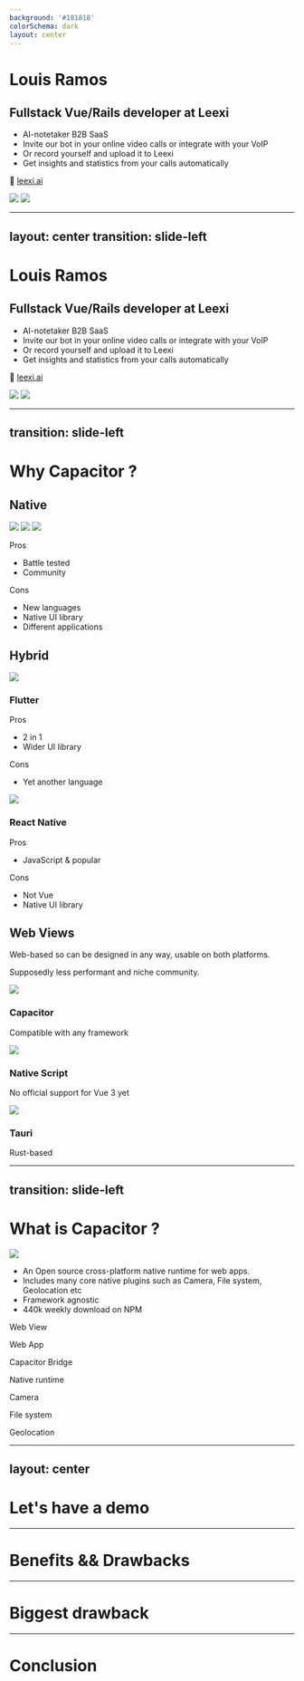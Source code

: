 ```yaml
---
background: '#181818'
colorSchema: dark
layout: center
---
```


<div class="flex gap-8 max-w-full">
  <div class="min-w-0 space-y-8">
    <div>
      <h1>Louis Ramos</h1>
      <h2>Fullstack Vue/Rails developer at Leexi</h2>
    </div>
    <ul v-click="1">
      <li>AI-notetaker B2B SaaS</li>
      <li>Invite our bot in your online video calls or integrate with your VoIP</li>
      <li>Or record yourself and upload it to Leexi</li>
      <li>Get insights and statistics from your calls automatically</li>
    </ul>
    <p v-click="1">
      🔗
      <a href="https://www.leexi.ai/">leexi.ai</a>
    </p>
  </div>

  <div class="relative shrink-0 w-60">
    <img class="rounded-xl" src="/images/pp.webp" />
    <img v-click="1" class="absolute w-20 -bottom-10 -left-10 bg-white px-3 py-3.5 rounded-xl" src="/images/leexi.png" />
  </div>
</div>

---
layout: center
transition: slide-left
---

<div class="flex gap-8 max-w-full">
  <div class="min-w-0 space-y-8">
    <div>
      <h1>Louis Ramos</h1>
      <h2>Fullstack Vue/Rails developer at Leexi</h2>
    </div>
    <ul>
      <li>AI-notetaker B2B SaaS</li>
      <li>Invite our bot in your online video calls or integrate with your VoIP</li>
      <li class="text-[#80eec0]">Or record yourself and upload it to Leexi</li>
      <li>Get insights and statistics from your calls automatically</li>
    </ul>
    <p>
      🔗
      <a href="https://www.leexi.ai/">leexi.ai</a>
    </p>
  </div>

  <div class="relative shrink-0 w-60">
    <img class="rounded-xl" src="/images/pp.webp" />
    <img class="absolute w-20 -bottom-10 -left-10 bg-white px-3 py-3.5 rounded-xl" src="/images/leexi.png" />
  </div>
</div>

---
transition: slide-left
---

<h1>Why Capacitor ?</h1>
<div class="grid grid-cols-3 gap-8">
  <div class="bg-[#222222] rounded p-4 space-y-8">
    <div class="flex gap-4 justify-between items-center">
      <h2 class="!text-2xl">Native</h2>
        <div class="flex gap-2">
          <img class="h-8" src="/images/java.png" />
          <img class="h-8" src="/images/kotlin.png" />
          <img class="h-8" src="/images/swift.png" />
      </div>
    </div>
    <div class="bg-[#181818] p-4 rounded">
      <p class="!m-0">Pros</p>
      <ul>
        <li>Battle tested</li>
        <li>Community</li>
      </ul>
    </div>
    <div class="bg-[#181818] p-4 rounded">
      <p class="!m-0">Cons</p>
      <ul>
        <li>New languages</li>
        <li>Native UI library</li>
        <li>Different applications</li>
      </ul>
    </div>
  </div>
  <div v-click="1" class="bg-[#222222] rounded p-4 space-y-4">
    <h2 class="!text-2xl">Hybrid</h2>
    <div class="bg-[#181818] px-4 py-2 rounded">
      <div class="flex items-center gap-2">
        <img class="h-4" src="/images/flutter.png" />
        <h3 class="!text-lg">Flutter</h3>
      </div>
      <p class="!m-0 text-sm">Pros</p>
      <ul class="text-xs">
        <li>2 in 1</li>
        <li>Wider UI library</li>
      </ul>
      <p class="!m-0 text-sm">Cons</p>
      <ul class="text-xs">
        <li>Yet another language</li>
      </ul>
    </div>
    <div v-click="2" class="bg-[#181818] px-4 py-2 rounded">
      <div class="flex items-center gap-2">
        <img class="h-4" src="/images/react.png" />
        <h3 class="!text-lg">React Native</h3>
      </div>
      <p class="!m-0 text-sm">Pros</p>
      <ul class="text-xs">
        <li>JavaScript & popular</li>
      </ul>
      <p class="!m-0 text-sm">Cons</p>
      <ul class="text-xs">
        <li>Not Vue</li>
        <li>Native UI library</li>
      </ul>
    </div>
  </div>
  <div v-click="3" class="bg-[#222222] rounded p-4 space-y-4">
    <div>
      <h2 class="!text-2xl">Web Views</h2>
      <p class="text-sm !m-0">Web-based so can be designed in any way, usable on both platforms.</p>
      <p class="text-sm !m-0">Supposedly less performant and niche community.</p>
    </div>
    <div v-click="4" class="bg-[#181818] px-4 py-2 rounded">
      <div class="flex items-center gap-2">
        <img class="h-4" src="/images/capacitor.png" />
        <h3 class="!text-lg">Capacitor</h3>
      </div>
      <p class="!m-0 text-xs">Compatible with any framework</p>
    </div>
    <div v-click="4" class="bg-[#181818] px-4 py-2 rounded">
      <div class="flex items-center gap-2">
        <img class="h-4" src="/images/nativescript.png" />
        <h3 class="!text-lg">Native Script</h3>
      </div>
      <p class="!m-0 text-xs">No official support for Vue 3 yet</p>
    </div>
    <div v-click="4" class="bg-[#181818] px-4 py-2 rounded">
      <div class="flex items-center gap-2">
        <img class="h-4" src="/images/tauri.png" />
        <h3 class="!text-lg">Tauri</h3>
      </div>
      <p class="!m-0 text-xs">Rust-based</p>
    </div>
  </div>
</div>

---
transition: slide-left
---

# What is Capacitor ?

<div class="space-y-16 my-16">
  <div class="flex gap-8 items-center">
    <img class="h-24 shrink-0" src="/images/capacitor.png" />
    <div class="bg-[#222222] rounded grow p-4">
      <ul>
        <li>An Open source cross-platform native runtime for web apps.</li>
        <li>Includes many core native plugins such as Camera, File system, Geolocation etc</li>
        <div class="flex gap-16">
          <li>Framework agnostic</li>
          <li>440k weekly download on NPM</li>
        </div>
      </ul>
    </div>
  </div>
  <div class="bg-[#222222] rounded flex gap-8 p-4">
    <div class="flex flex-col bg-[#80eec020] border-[#80eec0] border border-dashed p-4 pt-2 gap-2">
      <p class="!m-0">Web View</p>
      <div class="flex gap-8">
        <div class="bg-[#9370db20] border border-dashed border-[#9370db] p-4">
          <p class="!m-0">Web App</p>
        </div>
        <div class="bg-[#119eff20] border border-dashed border-[#119eff] p-4">
          <p class="!m-0">Capacitor Bridge</p>
        </div>
      </div>
    </div>
    <div class="border border-dashed p-4 pt-2 gap-2 flex-col flex">
      <p class="!m-0">Native runtime</p>
      <div class="flex gap-8">
        <div class="bg-[#f9674320] border border-dashed border-[#f96743] p-4">
          <p class="!m-0">Camera</p>
        </div>
        <div class="bg-[#f9674320] border border-dashed border-[#f96743] p-4">
          <p class="!m-0">File system</p>
        </div>
        <div class="bg-[#f9674320] border border-dashed border-[#f96743] p-4">
          <p class="!m-0">Geolocation</p>
        </div>
      </div>
    </div>
  </div>
</div>

---
layout: center
---

# Let's have a demo

---

# Benefits && Drawbacks

---

# Biggest drawback

---

# Conclusion
